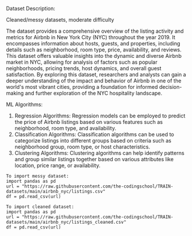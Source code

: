 Dataset Description:

Cleaned/messy datasets, moderate difficulty

The dataset provides a comprehensive overview of the listing activity and metrics for Airbnb in New York City (NYC) throughout the year 2019. It encompasses information about hosts, guests, and properties, including details such as neighborhood, room type, price, availability, and reviews. This dataset offers valuable insights into the dynamic and diverse Airbnb market in NYC, allowing for analysis of factors such as popular neighborhoods, pricing trends, host dynamics, and overall guest satisfaction. By exploring this dataset, researchers and analysts can gain a deeper understanding of the impact and behavior of Airbnb in one of the world's most vibrant cities, providing a foundation for informed decision-making and further exploration of the NYC hospitality landscape.

ML Algorithms:
1. Regression Algorithms: Regression models can be employed to predict the price of Airbnb listings based on various features such as neighborhood, room type, and availability.
2. Classification Algorithms: Classification algorithms can be used to categorize listings into different groups based on criteria such as neighborhood group, room type, or host characteristics.
3. Clustering Algorithms: Clustering algorithms can help identify patterns and group similar listings together based on various attributes like location, price range, or availability.
```
To import messy dataset:
import pandas as pd
url = "https://raw.githubusercontent.com/the-codingschool/TRAIN-datasets/main/airbnb_nyc/listings.csv"
df = pd.read_csv(url)

To import cleaned dataset:
import pandas as pd
url = "https://raw.githubusercontent.com/the-codingschool/TRAIN-datasets/main/airbnb_nyc/listings_cleaned.csv"
df = pd.read_csv(url)
```
